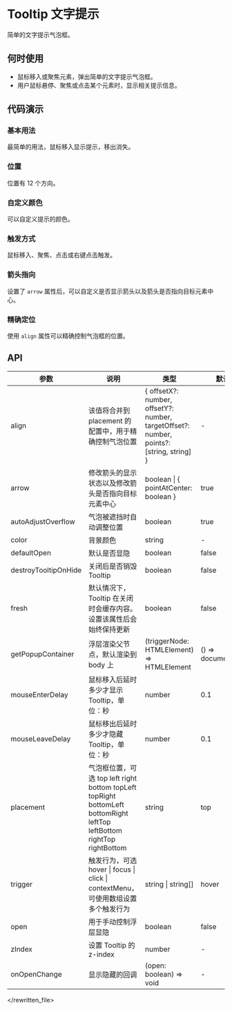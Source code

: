 # Tooltip 文字提示

简单的文字提示气泡框。

## 何时使用

- 鼠标移入或聚焦元素，弹出简单的文字提示气泡框。
- 用户鼠标悬停、聚焦或点击某个元素时，显示相关提示信息。

## 代码演示

### 基本用法

最简单的用法，鼠标移入显示提示，移出消失。

<code src="./demo/basic.tsx"></code>

### 位置

位置有 12 个方向。

<code src="./demo/placement.tsx"></code>

### 自定义颜色

可以自定义提示的颜色。

<code src="./demo/color.tsx"></code>

### 触发方式

鼠标移入、聚焦、点击或右键点击触发。

<code src="./demo/trigger.tsx"></code>

### 箭头指向

设置了 `arrow` 属性后，可以自定义是否显示箭头以及箭头是否指向目标元素中心。

<code src="./demo/arrow.tsx"></code>

### 精确定位

使用 `align` 属性可以精确控制气泡框的位置。

<code src="./demo/align.tsx"></code>

## API

| 参数 | 说明 | 类型 | 默认值 |
| --- | --- | --- | --- |
| align | 该值将合并到 placement 的配置中，用于精确控制气泡位置 | { offsetX?: number, offsetY?: number, targetOffset?: number, points?: [string, string] } | - |
| arrow | 修改箭头的显示状态以及修改箭头是否指向目标元素中心 | boolean \| { pointAtCenter: boolean } | true |
| autoAdjustOverflow | 气泡被遮挡时自动调整位置 | boolean | true |
| color | 背景颜色 | string | - |
| defaultOpen | 默认是否显隐 | boolean | false |
| destroyTooltipOnHide | 关闭后是否销毁 Tooltip | boolean | false |
| fresh | 默认情况下，Tooltip 在关闭时会缓存内容。设置该属性后会始终保持更新 | boolean | false |
| getPopupContainer | 浮层渲染父节点，默认渲染到 body 上 | (triggerNode: HTMLElement) => HTMLElement | () => document.body |
| mouseEnterDelay | 鼠标移入后延时多少才显示 Tooltip，单位：秒 | number | 0.1 |
| mouseLeaveDelay | 鼠标移出后延时多少才隐藏 Tooltip，单位：秒 | number | 0.1 |
| placement | 气泡框位置，可选 top left right bottom topLeft topRight bottomLeft bottomRight leftTop leftBottom rightTop rightBottom | string | top |
| trigger | 触发行为，可选 hover \| focus \| click \| contextMenu，可使用数组设置多个触发行为 | string \| string[] | hover |
| open | 用于手动控制浮层显隐 | boolean | false |
| zIndex | 设置 Tooltip 的 z-index | number | - |
| onOpenChange | 显示隐藏的回调 | (open: boolean) => void | - |
</rewritten_file> 